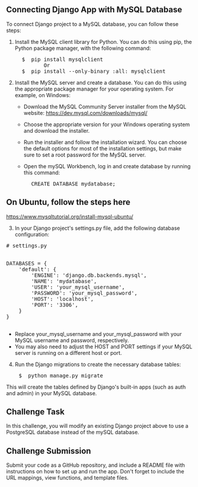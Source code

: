 ## Connecting Django App with MySQL Database

To connect Django project to a MySQL database, you can follow these steps:

1. Install the MySQL client library for Python. You can do this using pip, the Python package manager, with the following command:

<pre>
     $  pip install mysqlclient
            Or
     $  pip install --only-binary :all: mysqlclient
</pre>

2. Install the MySQL server and create a database. You can do this using the appropriate package manager for your operating system. For example, on Windows:
 
	- Download the MySQL Community Server installer from the MySQL website: https://dev.mysql.com/downloads/mysql/

    - Choose the appropriate version for your Windows operating system and download the installer.

    - Run the installer and follow the installation wizard.
You can choose the default options for most of the installation settings, but make sure to set a root password for the MySQL server.
    - Open the mySQL Workbench, log in and create database by running this command:
<pre>
        CREATE DATABASE mydatabase;
</pre>

## On Ubuntu, follow the steps here
 https://www.mysqltutorial.org/install-mysql-ubuntu/


3. In your Django project's settings.py file, add the following database     configuration:
<pre>
# settings.py


DATABASES = {
    'default': {
        'ENGINE': 'django.db.backends.mysql',
        'NAME': 'mydatabase',
        'USER': 'your_mysql_username',
        'PASSWORD': 'your_mysql_password',
        'HOST': 'localhost',
        'PORT': '3306',
    }
}

</pre>

- Replace your_mysql_username and your_mysql_password with your MySQL username and password, respectively. 
- You may also need to adjust the HOST and PORT settings if your MySQL server is running on a different host or port.

4. Run the Django migrations to create the necessary database tables:

<pre>
    $  python manage.py migrate
</pre>

This will create the tables defined by Django's built-in apps (such as auth and admin) in your MySQL database.


## Challenge Task

In this challenge, you will modify an existing Django project above to use a PostgreSQL database instead of the mySQL database.

## Challenge Submission
Submit your code as a GitHub repository, and include a README file with instructions on how to set up and run the app. Don't forget to include the URL mappings, view functions, and template files.